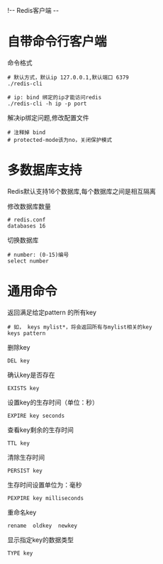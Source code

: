 !-- Redis客户端 --

# 自带命令行客户端

命令格式
```
# 默认方式，默认ip 127.0.0.1,默认端口 6379
./redis-cli

# ip: bind 绑定的ip才能访问redis
./redis-cli -h ip -p port
```

解决ip绑定问题,修改配置文件
```
# 注释掉 bind
# protected-mode该为no，关闭保护模式
```

# 多数据库支持

Redis默认支持16个数据库,每个数据库之间是相互隔离

修改数据库数量
```
# redis.conf
databases 16
```

切换数据库
```
# number: (0-15)编号
select number
```

# 通用命令

返回满足给定pattern 的所有key
```
# 如， keys mylist*，将会返回所有与mylist相关的key
keys pattern
```

删除key
```
DEL key
```

确认key是否存在
```
EXISTS key
```

设置key的生存时间（单位：秒）
```
EXPIRE key seconds
```

查看key剩余的生存时间
```
TTL key 
```

清除生存时间
```
PERSIST key
```

生存时间设置单位为：毫秒
```
PEXPIRE key milliseconds
```

重命名key
```
rename  oldkey  newkey
```

显示指定key的数据类型
```
TYPE key
```
